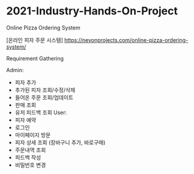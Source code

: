 # 2021-Industry-Hands-On-Project
Online Pizza Ordering System

[온라인 피자 주문 시스템]
https://nevonprojects.com/online-pizza-ordering-system/

Requirement Gathering

Admin:
- 피자 추가
- 추가된 피자 조회/수정/삭제
- 들어온 주문 조회/업데이트
- 판매 조회
- 유저 피드백 조회
User:
- 피자 예약
- 로그인
- 마이페이지 방문
- 피자 상세 조회 (장바구니 추가, 바로구매)
- 주문내역 조회
- 피드백 작성
- 비밀번호 변경
